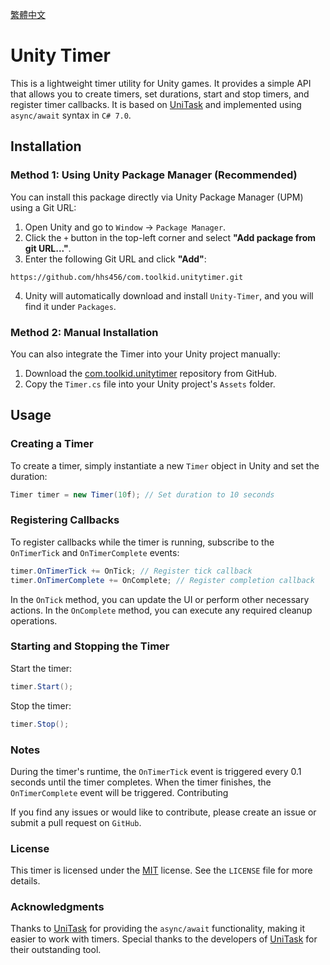[繁體中文](README.md)

# Unity Timer

This is a lightweight timer utility for Unity games. It provides a simple API that allows you to create timers, set durations, start and stop timers, and register timer callbacks. It is based on [UniTask](https://github.com/Cysharp/UniTask) and implemented using `async/await` syntax in `C# 7.0`.

## Installation

### Method 1: Using Unity Package Manager (Recommended)
You can install this package directly via Unity Package Manager (UPM) using a Git URL:

1. Open Unity and go to `Window` -> `Package Manager`.
2. Click the `+` button in the top-left corner and select **"Add package from git URL..."**.
3. Enter the following Git URL and click **"Add"**:
```
https://github.com/hhs456/com.toolkid.unitytimer.git
```
4. Unity will automatically download and install `Unity-Timer`, and you will find it under `Packages`.

### Method 2: Manual Installation
You can also integrate the Timer into your Unity project manually:

1. Download the [com.toolkid.unitytimer](https://github.com/hhs456/com.toolkid.unitytimer) repository from GitHub.
2. Copy the `Timer.cs` file into your Unity project's `Assets` folder.

## Usage

### Creating a Timer

To create a timer, simply instantiate a new `Timer` object in Unity and set the duration:

```csharp
Timer timer = new Timer(10f); // Set duration to 10 seconds
```

### Registering Callbacks

To register callbacks while the timer is running, subscribe to the `OnTimerTick` and `OnTimerComplete` events:

```csharp
timer.OnTimerTick += OnTick; // Register tick callback
timer.OnTimerComplete += OnComplete; // Register completion callback
```

In the `OnTick` method, you can update the UI or perform other necessary actions. In the `OnComplete` method, you can execute any required cleanup operations.

### Starting and Stopping the Timer

Start the timer:

```csharp
timer.Start();
```

Stop the timer:

```csharp
timer.Stop();
```

### Notes

During the timer's runtime, the `OnTimerTick` event is triggered every 0.1 seconds until the timer completes. When the timer finishes, the `OnTimerComplete` event will be triggered.
Contributing

If you find any issues or would like to contribute, please create an issue or submit a pull request on `GitHub`.

### License

This timer is licensed under the [MIT](https://choosealicense.com/licenses/mit/) license. See the `LICENSE` file for more details.

### Acknowledgments

Thanks to [UniTask](https://github.com/Cysharp/UniTask) for providing the `async/await` functionality, making it easier to work with timers. Special thanks to the developers of [UniTask](https://github.com/Cysharp/UniTask) for their outstanding tool.
